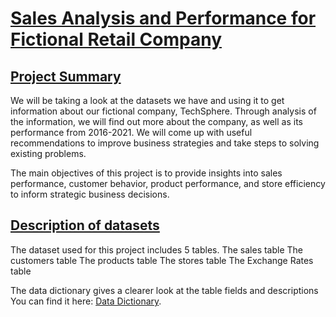 # <ins>**Sales Analysis and Performance for Fictional Retail Company**</ins>


## <ins>Project Summary</ins>
We will be taking a look at the datasets we have and using it to get information about our fictional company, TechSphere. Through analysis of the information, we will find out more about the company, as well as its performance from 2016-2021. We will come up with useful recommendations to improve business strategies and take steps to solving existing problems.

The main objectives of this project is to provide insights into sales performance, customer behavior, product performance, and store efficiency to inform strategic business decisions.


## <ins>Description of datasets</ins>
The dataset used for this project includes 5 tables.
The sales table
The customers table
The products table
The stores table
The Exchange Rates table

The data dictionary gives a clearer look at the table fields and descriptions
You can find it here: [Data Dictionary](datasets/Data_Dictionary.csv).






